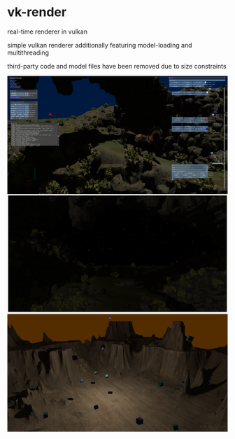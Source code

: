 # vk-render
real-time renderer in vulkan

simple vulkan renderer additionally featuring model-loading and multithreading

third-party code and model files have been removed due to size constraints

![Alt text](render_pictures/ui_showcase.png/?raw=true "example of the user interface")
![Alt text](render_pictures/starry_night.png/?raw=true "starry night")
![Alt text](render_pictures/cubes.png/?raw=true "floaty cubes")
